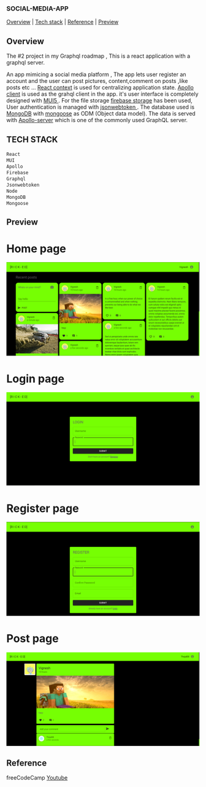 ### SOCIAL-MEDIA-APP

<div>
<a href="#overview">Overview</a> | <a href="#tech_stack">Tech stack</a> | <a href="#reference">Reference</a> | <a href="#preview">Preview</a>
</div>

## Overview

<div id="overview"></div>

The #2 project in my Graphql roadmap ,
This is a react application with a graphql server.

An app mimicing a social media platform , The app lets user register an account and the user can post pictures, content,comment on posts ,like posts etc ...
<a href="https://reactjs.org/docs/context.html" target="_blank">React context</a> is used for centralizing application state.
<a href="https://www.apollographql.com/docs/react/" target="_blank">Apollo client</a> is used as the grahql client in the app.
it's user interface is completely designed with <a href="https://mui.com/" target="_blank"> MUI5 </a>.
For the file storage <a href="" target="_blank"> firebase storage</a> has been used,
User authentication is managed with <a href="https://www.npmjs.com/package/jsonwebtoken" target="_blank">jsonwebtoken </a>.
The database used is <a href="https://www.mongodb.com/" target="_blank">MongoDB</a> with <a href="https://mongoosejs.com/" target="_blank">mongoose</a> as ODM (Object data model).
The data is served with <a href="https://www.apollographql.com/docs/apollo-server/" target="_blank"> Apollo-server</a> which is one of the commonly used GraphQL server.

## TECH STACK

<div id="tech_stack"></div>
  
```
React
MUI
Apollo
Firebase
Graphql
Jsonwebtoken
Node
MongoDB
Mongoose
```

## Preview

<div id="preview"></div>

# Home page

<img src="./preview/home.png"/>

# Login page

<img src="./preview/login.png"/>

# Register page

<img src="./preview/register.png"/>

# Post page

<img src="./preview/post.png"/>

## Reference

<div id="reference"></div>

freeCodeCamp <a href="https://www.youtube.com/watch?v=n1mdAPFq2Os&t=3923s">Youtube</a>
